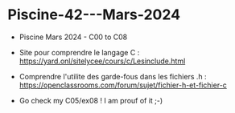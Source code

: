# Piscine-42---Mars-2024

- Piscine Mars 2024 - C00 to C08

- Site pour comprendre le langage C :
https://yard.onl/sitelycee/cours/c/Lesinclude.html

- Comprendre l'utilite des garde-fous dans les fichiers .h :
https://openclassrooms.com/forum/sujet/fichier-h-et-fichier-c

- Go check my C05/ex08 ! I am prouf of it ;-)

